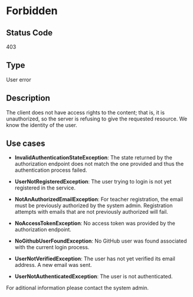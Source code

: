 # Forbidden

## Status Code

403

## Type

User error

## Description

The client does not have access rights to the content; that is, it is unauthorized, so the server is refusing to give the requested resource. We know the identity of the user.

## Use cases

- **InvalidAuthenticationStateException**: The state returned by the authorization endpoint does not match the one provided and thus the authentication process failed.

- **UserNotRegisteredException**: The user trying to login is not yet registered in the service.

- **NotAnAuthorizedEmailException**: For teacher registration, the email must be previously authorized by the system admin. Registration attempts with emails that are not previously authorized will fail.

- **NoAccessTokenException**: No access token was provided by the authorization endpoint.

- **NoGithubUserFoundException**: No GitHub user was found associated with the current login process.

- **UserNotVerifiedException**: The user has not yet verified its email address. A new email was sent.

- **UserNotAuthenticatedException**: The user is not authenticated.

For aditional information please contact the system admin.

